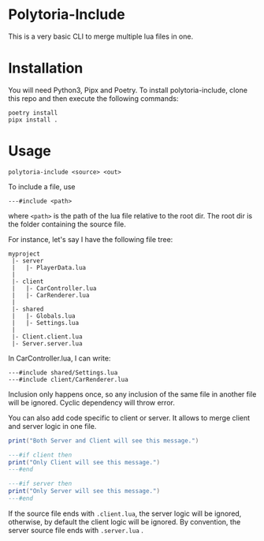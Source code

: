 # Polytoria-Include

This is a very basic CLI to merge multiple lua files in one.

# Installation

You will need Python3, Pipx and Poetry.
To install polytoria-include, clone this repo and then execute the following commands:

```
poetry install
pipx install .
```

# Usage

```
polytoria-include <source> <out>
```

To include a file, use
```
---#include <path>
```
where `<path>` is the path of the lua file relative to the root dir.
The root dir is the folder containing the source file.

For instance, let's say I have the following file tree:

```
myproject
 |- server
 |   |- PlayerData.lua
 |
 |- client
 |   |- CarController.lua
 |   |- CarRenderer.lua
 |   
 |- shared
 |   |- Globals.lua
 |   |- Settings.lua
 |
 |- Client.client.lua
 |- Server.server.lua
```

In CarController.lua, I can write:
```
---#include shared/Settings.lua
---#include client/CarRenderer.lua
```


Inclusion only happens once, so any inclusion of the same file in another file will be ignored.
Cyclic dependency will throw error.


You can also add code specific to client or server. It allows to merge client and server logic in one file.

```lua
print("Both Server and Client will see this message.")

---#if client then
print("Only Client will see this message.")
---#end

---#if server then
print("Only Server will see this message.")
---#end
```

If the source file ends with `.client.lua`, the server logic will be ignored, otherwise, by default the client logic will be ignored. By convention, the server source file ends with `.server.lua` .